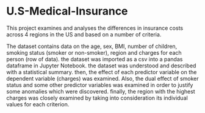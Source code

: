 # U.S-Medical-Insurance
This project examines and analyses the differences in insurance costs across 4 regions in the US and based on a number of criteria.

The dataset contains data on the age, sex, BMI, number of children, smoking status (smoker or non-smoker), region and charges for each person (row of data). the dataset was imported as a csv into a pandas dataframe in Jupyter Notebook. the dataset was understood and described with a statistical summary. then, the effect of each predictor variable on the dependent variable (charges) was examined. Also, the dual effect of smoker status and some other predictor variables was examined in order to justify some anomalies which were discovered. finally, the region with the highest charges was closely examined by taking into consideration its individual values for each criterion.
